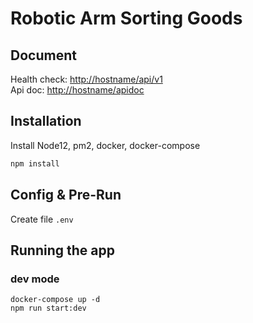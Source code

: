 # Robotic Arm Sorting Goods

## Document
Health check: [http://hostname/api/v1](http://hostname/api/v1) \
Api doc: [http://hostname/apidoc](http://hostname/apidoc) 

## Installation
Install Node12, pm2, docker, docker-compose
```bash
npm install
```

## Config & Pre-Run
Create  file `.env` 

## Running the app
### dev mode
```
docker-compose up -d
npm run start:dev
```

